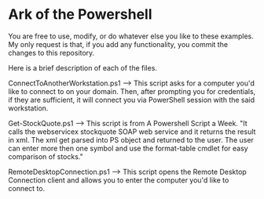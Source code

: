 # Ark of the Powershell

You are free to use, modify, or do whatever else you like to these examples. My only request is that, if you add any functionality, you commit the changes to this repository. 

Here is a brief description of each of the files. 

ConnectToAnotherWorkstation.ps1
--> This script asks for a computer you'd like to connect to on your domain. Then, after prompting you for credentials, if they are sufficient, it will connect you via PowerShell session with the said workstation. 

Get-StockQuote.ps1
--> This script is from A Powershell Script a Week. "It calls the webservicex stockquote SOAP web service and it returns the result in xml. The xml get parsed into PS object and returned to the user. The user can enter more then one symbol and use the format-table cmdlet for easy comparison of stocks." 

RemoteDesktopConnection.ps1
--> This script opens the Remote Desktop Connection client and allows you to enter the computer you'd like to connect to. 
